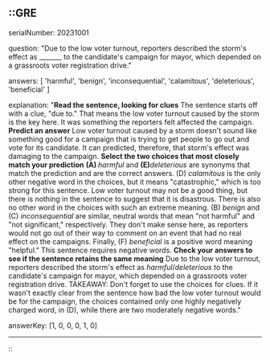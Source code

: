 ::GRE
---

serialNumber: 20231001

question: "Due to the low voter turnout, reporters described the storm's effect as _______ to the candidate's campaign for mayor, which depended on a grassroots voter registration drive."

answers: [
  'harmful',
  'benign',
  'inconsequential',
  'calamitous',
  'deleterious',
  'beneficial'
]

explanation: "<strong>Read the sentence, looking for clues</strong> The sentence starts off with a clue, \"due to.\" That means the low voter turnout caused by the storm is the key here. It was something the reporters felt affected the campaign. <strong>Predict an answer</strong> Low voter turnout caused by a storm doesn't sound like something good for a campaign that is trying to get people to go out and vote for its candidate. It can predicted, therefore, that storm's effect was damaging to the campaign. <strong>Select the two choices that most closely match your prediction</strong> <strong>(A) </strong><i>harmful</i> and <strong>(E)</strong><i>deleterious</i> are synonyms that match the prediction and are the correct answers. (D) <i>calamitous</i> is the only other negative word in the choices, but it means \"catastrophic,\" which is too strong for this sentence. Low voter turnout may not be a good thing, but there is nothing in the sentence to suggest that it is disastrous. There is also no other word in the choices with such an extreme meaning. (B) <i>benign</i> and (C) <i>inconsequential</i> are similar, neutral words that mean \"not harmful\" and \"not significant,\" respectively. They don't make sense here, as reporters would not go out of their way to comment on an event that had no real effect on the campaigns. Finally, (F) <i>beneficial</i> is a positive word meaning \"helpful.\" This sentence requires negative words. <strong>Check your answers to see if the sentence retains the same meaning</strong> Due to the low voter turnout, reporters described the storm's effect as <i>harmful</i>/<i>deleterious</i> to the candidate's campaign for mayor, which depended on a grassroots voter registration drive. TAKEAWAY: Don't forget to use the choices for clues. If it wasn't exactly clear from the sentence how bad the low voter turnout would be for the campaign, the choices contained only one highly negatively charged word, in (D), while there are two moderately negative words."

answerKey: [1, 0, 0, 0, 1, 0]

---
::